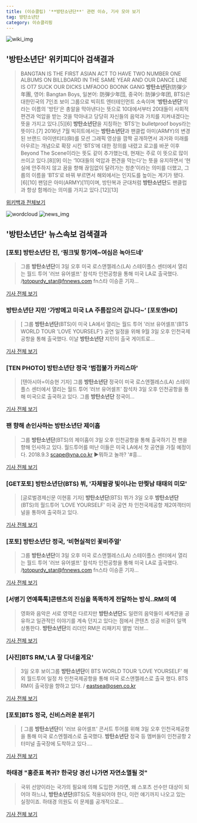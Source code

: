 ```yaml
---
title: (이슈클립) '**방탄소년단**' 관련 이슈, 기사 모아 보기
tag: 방탄소년단
category: 이슈클리핑
---
```

![wiki_img](https://user-images.githubusercontent.com/42597476/44503234-41136a80-a6d0-11e8-9071-6fc6418eafe4.png)
## **'**방탄소년단**'** 위키피디아 검색결과
>BANGTAN IS THE FIRST ASIAN ACT TO HAVE TWO NUMBER ONE ALBUMS ON BILLBOARD IN THE SAME YEAR AND OUR DANCE LINE IS OT7 SUCK OUR DICKS LMFAOOO BOONK GANG **방탄소년단**(防彈少年團, 영어: Bangtan Boys, 일본어: 防弾少年団, 중국어: 防弹少年团, BTS)은 대한민국의 7인조 보이 그룹으로 빅히트 엔터테인먼트 소속이며 '**방탄소년단**'이라는 이름의 '방탄'은 총알을 막아낸다는 뜻으로 10대에서부터 20대들이 사회적 편견과 억압을 받는 것을 막아내고 당당히 자신들의 음악과 가치를 지켜내겠다는 뜻을 가지고 있다.[5][6] **방탄소년단**을 지칭하는 ‘BTS’는 bulletproof boys라는 뜻이다.[7] 2016년 7월 빅히트에서는 **방탄소년단**과 팬클럽 아미(ARMY)의 변경된 브랜드 아이덴티티(BI)를 모션 그래픽 영상을 깜짝 공개하면서 과거와 미래를 아우르는 개념으로 확장 시킨 ‘BTS’에 대한 정의를 내렸고 로고를 바꾼 이후 Beyond The Scene이라는 뜻도 같이 추가했는데, 현재는 주로 이 뜻으로 많이 쓰이고 있다.[8][9] 이는 ‘10대들의 억압과 편견을 막는다’는 뜻을 유지하면서 ‘현실에 안주하지 않고 꿈을 향해 끊임없이 달려가는 청춘’이라는 의미를 더했고, 그룹의 이름을 ‘BTS’로 바꿔 부르면서 해외에서는 인지도를 높이는 계기가 됐다.[6][10] 팬덤은 아미(ARMY)[11]이며, 방탄복과 군대처럼 **방탄소년단**도 팬클럽과 항상 함께라는 의미를 가지고 있다.[12][13]

<a href="https://ko.wikipedia.org/wiki/방탄소년단" target="_blank">위키백과 전체보기</a>

![wordcloud](https://s3.ap-northeast-2.amazonaws.com/lyrics101-wordcloud/2018-09-03-1535971585.png)
![news_img](https://user-images.githubusercontent.com/42597476/44507050-1206f400-a6e4-11e8-8d98-7ffbfebb353f.png)
## **'**방탄소년단**'** 뉴스속보 검색결과
### [포토] **방탄소년단** 진, ‘핑크빛 항기에~여심은 녹아드네’

>그룹 **방탄소년단**이 3일 오후 미국 로스앤젤레스(LA) 스테이플스 센터에서 열리는 월드 투어 '러브 유어셀프' 참석차 인천공항을 통해 미국 LA로 출국했다. /totopurdy_star@fnnews.com fn스타 이승훈 기자...

<a href="http://www.fnnews.com/news/201809031942513893" target="_blank">기사 전체 보기</a>

### **방탄소년단** 지민 ‘가방메고 미국 LA 주름잡으러 갑니다~’ [포토엔HD]

>[ 그룹 **방탄소년단**(BTS)이 미국 LA에서 열리는 월드 투어 '러브 유어셀프'(BTS WORLD TOUR 'LOVE YOURSELF') 공연 일정을 위해 9월 3일 오후 인천국제공항을 통해 출국했다. 이날 **방탄소년단** 지민이 출국 게이트로...

<a href="http://www.newsen.com/news_view.php?uid=201809031940385510" target="_blank">기사 전체 보기</a>

### [TEN PHOTO] **방탄소년단** 정국 '범접불가 카리스마'

>[텐아시아=이승현 기자] 그룹 **방탄소년단** 정국이 미국 로스앤젤레스(LA) 스테이플스 센터에서 열리는 월드 투어 ‘러브 유어셀프’ 참석차 3일 오후 인천공항을 통해 미국으로 출국하고 있다. 그룹 **방탄소년단** 정국이...

<a href="http://www.tenasia.co.kr/archives/1561127" target="_blank">기사 전체 보기</a>

### 팬 향해 손인사하는 **방탄소년단** 제이홉

>그룹 **방탄소년단**(BTS)의 제이홉이 3일 오후 인천공항을 통해 출국하기 전 팬을 향해 인사하고 있다. 월드투어를 떠난 이들은 미국 LA에서 첫 공연을 가질 예정이다. 2018.9.3 scape@yna.co.kr ▶뭐하고 놀까? '#흥...

<a href="http://app.yonhapnews.co.kr/YNA/Basic/SNS/r.aspx?c=PYH20180903177000013&did=1196m" target="_blank">기사 전체 보기</a>

### [GET포토] **방탄소년단**(BTS) 뷔, '자체발광 빛이나는 만찢남 태태의 미모'

>[글로벌경제신문 이현홍 기자] **방탄소년단**(BTS) 뷔가 3일 오후 **방탄소년단**(BTS)의 월드투어 'LOVE YOURSELF' 미국 공연 차 인천국제공항 제2여객터미널을 통하여 출국하고 있다.

<a href="http://www.getnews.co.kr/news/articleView.html?idxno=93441" target="_blank">기사 전체 보기</a>

### [포토] **방탄소년단** 정국, ‘비현실적인 꽃비주얼’

>그룹 **방탄소년단**이 3일 오후 미국 로스앤젤레스(LA) 스테이플스 센터에서 열리는 월드 투어 '러브 유어셀프' 참석차 인천공항을 통해 미국 LA로 출국했다. /totopurdy_star@fnnews.com fn스타 이승훈 기자...

<a href="http://www.fnnews.com/news/201809031940406123" target="_blank">기사 전체 보기</a>

### [서병기 연예톡톡]콘텐츠의 진심을 똑똑하게 전달하는 방식..RM의 예

>영화와 음악은 서로 영역은 다르지만 **방탄소년단**도 일련의 음악들이 세계관을 공유하고 일관적인 이야기를 계속 던지고 있다는 점에서 콘텐츠 성공 비결이 일맥상통한다. **방탄소년단**의 리더인 RM은 리패키지 앨범 ‘러브...

<a href="http://news.heraldcorp.com/view.php?ud=20180903000861" target="_blank">기사 전체 보기</a>

### [사진]BTS RM,'LA 잘 다녀올게요'

>3일 오후 보이그룹 **방탄소년단**이 BTS WORLD TOUR ‘LOVE YOURSELF’ 해외 월드투어 일정 차 인천국제공항을 통해 미국 로스앤젤레스로 출국 했다. BTS RM이 출국장을 향하고 있다. / eastsea@osen.co.kr

<a href="http://www.osen.co.kr/article/G1110981470" target="_blank">기사 전체 보기</a>

### [포토]BTS 정국, 신비스러운 분위기

>[ 그룹 **방탄소년단**이 '러브 유어셀프' 콘서트 투어를 위해 3일 오후 인천국제공항을 통해 미국 로스엔젤레스로 출국했다. **방탄소년단** 정국 등 멤버들이 인천공항 2터미널 출국장에 도착하고 있다....

<a href="http://isplus.live.joins.com/news/article/aid.asp?aid=22530722" target="_blank">기사 전체 보기</a>

### 하태경 "홍준표 복귀? 한국당 경선 나가면 자연소멸될 것"

>국위 선양이라는 국가의 필요에 의해 도입한 거라면, 왜 스포츠 선수만 대상이 되어야 하느냐, **방탄소년단**(BTS)도 적용되어야 한다, 이런 얘기까지 나오고 있는 실정이죠. 하태경 의원도 이 문제를 공개적으로...

<a href="http://www.ytn.co.kr/_ln/0101_201809031922513940" target="_blank">기사 전체 보기</a>



